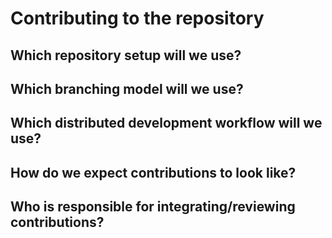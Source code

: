 # Contributing to the repository

## Which repository setup will we use?

## Which branching model will we use?

## Which distributed development workflow will we use?

## How do we expect contributions to look like?

## Who is responsible for integrating/reviewing contributions?
